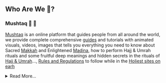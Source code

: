 Who Are We 🤔?
-----------

### Mushtaq  🕋 🕌

[Mushtaq](Index.html) is an online platform that guides people from all around the world, we provide complete comprehensive [guides](Index.html) and tutorials with animated visuals, videos, images that tells you everything you need to know about Sacred [Makkah](Index.html) and Enlightened [Madina](Index.html), how to perform Hajj & Umrah rituals and some fruitful deep meanings and hidden secrets in the rituals of [Hajj & Umrah](Index.html)..., [Rules and Regulations](Index.html) to follow while in the [Holiest sites on earh](Index.html)<details> <summary>Read More...</summary> some of the rich heritage of Makkah and Madinah, time, prayer times, temperature, daily tasks, translation of the holy [Quran](Index.html), Du'as to say, places to visit, restaurants and food to eat, clothes to wear, things to have with you while travelling and literally everything someone would need to know! Can't afford a cheap ticket? Don't have an idea to apply for a visa? Don't know from where to get Ihram and other needs for your holistic journey? No worries, Mushtaq provides a complete [Flight Booking](Index.html), [Visa Applying](Index.html) platform, and a mini shop with everything you would need, you can also make new muslim friends in Mushtaq [Community](Index.html), or go on journeys with our teams, groups and weekly campaigns! And if you've any questions feel free to get a [Fatwa](Index.html) from our qualified trusted experts at any time! </details>
